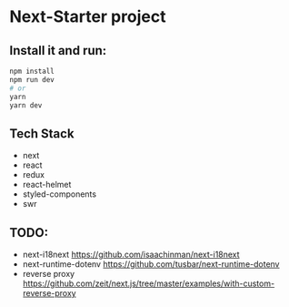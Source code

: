 # Next-Starter project

## Install it and run:

```bash
npm install
npm run dev
# or
yarn
yarn dev
```

## Tech Stack

- next
- react
- redux
- react-helmet
- styled-components
- swr

## TODO:

- next-i18next https://github.com/isaachinman/next-i18next
- next-runtime-dotenv https://github.com/tusbar/next-runtime-dotenv
- reverse proxy https://github.com/zeit/next.js/tree/master/examples/with-custom-reverse-proxy
